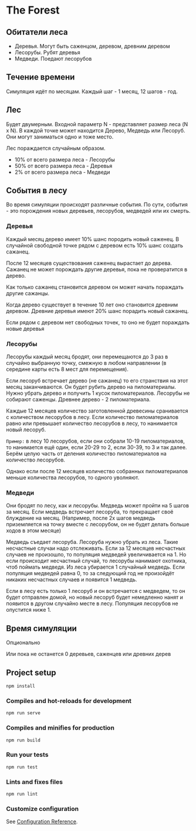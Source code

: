 # The Forest

## Обитатели леса

- Деревья. Могут быть саженцом, деревом, древним деревом
- Лесорубы. Рубят деревья
- Медведи. Поедают лесорубов

## Течение времени

Симуляция идёт по месяцам. Каждый шаг - 1 месяц, 12 шагов - год.

## Лес

Будет двумерным. Входной параметр N - представляет размер леса (N x N). В каждой точке может находится Дерево, Медведь или Лесоруб. Они могут заниматься одно и тоже место.

Лес пораждается случайным образом.

- 10% от всего размера леса - Лесорубы
- 50% от всего размера леса - Деревья
- 2% от всего размера леса - Медведи

## События в лесу

Во время симуляции происходят различные события. По сути, события - это порождения новых деревьев, лесорубов, медведей или их смерть.

### Деревья

Каждый месяц дерево имеет 10% шанс породить новый саженец. В случайной свободной точке рядом с деревом есть 10% шанс создать сажанец.

После 12 месяцев существования саженец вырастает до дерева. Сажанец не может порождать другие деревья, пока не провератится в дерево.

Как только сажанец становится деревом он может начать пораждать другие сажанцы.

Когда дерево существует в течение 10 лет оно становится древним деревом. Древние деревья имеют 20% шанс порадить новый сажанец.

Если рядом с деревом нет свободных точек, то оно не будет пораждать новые деревья

### Лесорубы

Лесорубы каждый месяц бродят, они перемещаются до 3 раз в случайно выбранную точку, смежную в любом направлении (в середине карты есть 8 мест для перемещения).

Если лесоруб встречает дерево (не сажанец) то его странствия на этот месяц заканчиваются. Он будет рубить дерево на пиломатериалы. Нужно убрать дерево и получить 1 кусок пиломатериалов. Лесорубы не собирают саженцы. Древнее дерево - 2 пиломатериала.

Каждые 12 месяцев количество заготовленной древесины сранивается с количеством лесорубов в лесу. Если количество пиломатериалов равно или превышает количество лесорубов в лесу, то нанимается новый лесоруб.

`Пример:` в лесу 10 лесорубов, если они собрали 10-19 пиломатериалов, то нанимается ещё один, если 20-29 то 2, если 30-39, то 3 и так далее. Берём целую часть от деления количество пиломатериалов на количество лесорубов.

Однако если после 12 месяцев количество собранных пиломатериалов меньше количества лесорубов, то одного уволняют.

### Медведи

Они бродят по лесу, как и лесорубы. Медведь может пройти на 5 шагов за месяц. Если медведь встречает лесоруба, то прекращает своё блуждение на месяц. (Например, после 2х шагов медведь приземляется на точку вместе с лесорубом, он не будет делать больше ходов в этом месяце)

Медведь съедает лесоруба. Лесоруба нужно убрать из леса. Такие несчастные случаи надо отслеживать. Если за 12 месяцев несчастных случаев не произошло, то популяция медведей увеличивается на 1. Но если происходит несчастный случай, то лесорубы нанимают охотника, чтоб поймать медведя. Из леса убирается 1 случайный медведь. Если популяция медведей равна 0, то за следующий год не произойдёт никаких несчастных случаев и появится 1 медведь.

Если в лесу есть только 1 лесоруб и он встречается с медведем, то он будет отправлен домой, но новый лесоруб будет немедленно нанят и появится в другом случайно месте в лесу. Популяция лесорубов не опустится ниже 1.

## Время симуляции

Опционально

Или пока не останется 0 деревьев, саженцев или древних дерев

## Project setup

```
npm install
```

### Compiles and hot-reloads for development

```
npm run serve
```

### Compiles and minifies for production

```
npm run build
```

### Run your tests

```
npm run test
```

### Lints and fixes files

```
npm run lint
```

### Customize configuration

See [Configuration Reference](https://cli.vuejs.org/config/).
